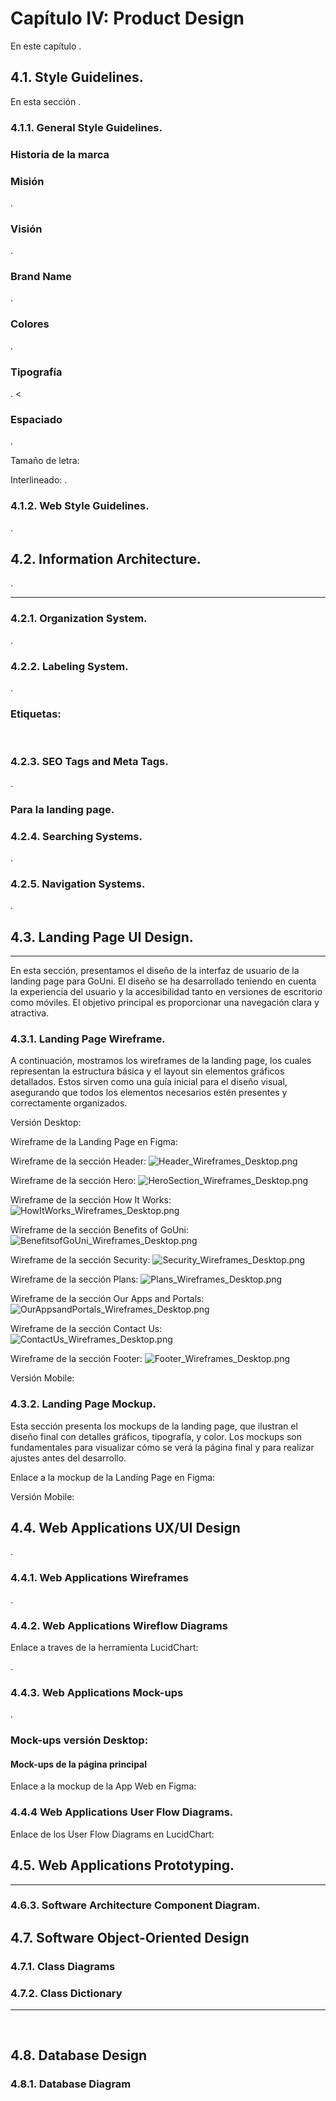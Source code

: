 # Capítulo IV: Product Design
En este capítulo .

## 4.1. Style Guidelines.
En esta sección .

### 4.1.1. General Style Guidelines.
### Historia de la marca
### Misión
.

### Visión
.

### Brand Name
.

### Colores
.


### Tipografía
.
<



### Espaciado
.

Tamaño de letra:

Interlineado:
.

### 4.1.2. Web Style Guidelines.
.

## 4.2. Information Architecture.
.
<hr>

### 4.2.1. Organization System.

.

### 4.2.2. Labeling System.

.

### Etiquetas:


<br>



### 4.2.3. SEO Tags and Meta Tags.

.

### Para la landing page.





### 4.2.4. Searching Systems.

.



### 4.2.5. Navigation Systems.
.

## 4.3. Landing Page UI Design.
<hr>
<td align="center">
En esta sección, presentamos el diseño de la interfaz de usuario
de la landing page para GoUni. El diseño se ha desarrollado teniendo
en cuenta la experiencia del usuario y la accesibilidad tanto en
versiones de escritorio como móviles. El objetivo principal es
proporcionar una navegación clara y atractiva. </td>

### 4.3.1. Landing Page Wireframe.
<td align="center">
A continuación, mostramos los wireframes de la landing page, 
los cuales representan la estructura básica y el layout sin 
elementos gráficos detallados. Estos sirven como una guía inicial
para el diseño visual, asegurando que todos los elementos
necesarios estén presentes y correctamente organizados.
</td>

Versión Desktop:

Wireframe de la Landing Page en Figma:

Wireframe de la sección Header:
![Header_Wireframes_Desktop.png](assets/images/Desktop/Header_Wireframes_Desktop.png)

Wireframe de la sección Hero:
![HeroSection_Wireframes_Desktop.png](assets/images/Desktop/HeroSection_Wireframes_Desktop.png)

Wireframe de la sección How It Works:
![HowItWorks_Wireframes_Desktop.png](assets/images/Desktop/HowItWorks_Wireframes_Desktop.png)

Wireframe de la sección Benefits of GoUni:
![BenefitsofGoUni_Wireframes_Desktop.png](assets/images/Desktop/BenefitsofGoUni_Wireframes_Desktop.png)

Wireframe de la sección Security:
![Security_Wireframes_Desktop.png](assets/images/Desktop/Security_Wireframes_Desktop.png)

Wireframe de la sección Plans:
![Plans_Wireframes_Desktop.png](assets/images/Desktop/Plans_Wireframes_Desktop.png)

Wireframe de la sección Our Apps and Portals:
![OurAppsandPortals_Wireframes_Desktop.png](assets/images/Desktop/OurAppsandPortals_Wireframes_Desktop.png)

Wireframe de la sección Contact Us:
![ContactUs_Wireframes_Desktop.png](assets/images/Desktop/ContactUs_Wireframes_Desktop.png)

Wireframe de la sección Footer:
![Footer_Wireframes_Desktop.png](assets/images/Desktop/Footer_Wireframes_Desktop.png)

Versión Mobile:



### 4.3.2. Landing Page Mockup.
<td align="center">
Esta sección presenta los mockups de la landing page,
que ilustran el diseño final con detalles gráficos, tipografía,
y color. Los mockups son fundamentales para visualizar cómo se
verá la página final y para realizar ajustes antes del desarrollo.
</td>

Enlace a la mockup de la Landing Page en Figma:

Versión Mobile:



## 4.4. Web Applications UX/UI Design
.

### 4.4.1. Web Applications Wireframes
.

### 4.4.2. Web Applications Wireflow Diagrams

Enlace a traves de la herramienta LucidChart:

.

### 4.4.3. Web Applications Mock-ups
.

### Mock-ups versión Desktop:
#### Mock-ups de la página principal


Enlace a la mockup de la App Web en Figma:

### 4.4.4 Web Applications User Flow Diagrams.

Enlace de los User Flow Diagrams en LucidChart:




## 4.5. Web Applications Prototyping.
<hr>


### 4.6.3. Software Architecture Component Diagram.



## 4.7. Software Object-Oriented Design
### 4.7.1. Class Diagrams

### 4.7.2. Class Dictionary
<hr>
<br>

## 4.8. Database Design

### 4.8.1. Database Diagram